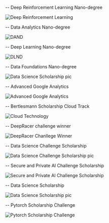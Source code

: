 
-- Deep Reinforcement Learning Nano-degree

![Deep Reinforcement Learning](images/DRLND.PNG)


-- Data Analytics Nano-degree

![DAND](images/DAND.PNG)


-- Deep Learning Nano-degree

![DLND](images/DLND.PNG)

-- Data Foundations Nano-degree

![Data Science Scholarship pic](images/dfnd.jpg)


-- Advanced Google Analytics

![ Advanced Google Analytics ](images/advanced.jpg)


-- Bertlesmann Scholarship Cloud Track

![Cloud Technology](iamges/Bertelsmann.jpg)

-- DeepRacer challenge winner

![DeepRacer Chanllege Winner](images/AWS-Scholarship.jpg)

-- Data Science Challenge Scholarship

![Data Science Challenge Scholarship pic](images/dsc.jpg)

-- Secure and Private AI Challenge Scholarship

![Secure and Private AI Challenge Scholarship](images/spaic-scholarship-badge.png)

-- Data Science Scholarship

![Data Science Scholarship pic](images/ds.jpg)


-- Pytorch Scholarship Challenge

![Pytorch Scholarship Challenge ](images/pytorch.jpg)




